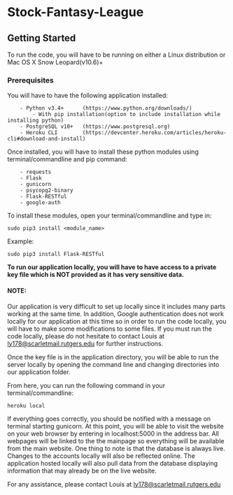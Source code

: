# Stock-Fantasy-League

## Getting Started
To run the code, you will have to be running on either a Linux distribution or Mac OS X Snow Leopard(v10.6)+

### Prerequisites
You will have to have the following application installed:
```
	- Python v3.4+ 		(https://www.python.org/downloads/)
		- With pip installation(option to include installation while installing python)
	- PostgreSQL v10+ 	(https://www.postgresql.org)
	- Heroku CLI		(https://devcenter.heroku.com/articles/heroku-cli#download-and-install)
```
Once installed, you will have to install these python modules using terminal/commandline and pip command:
```
	- requests
	- Flask
	- gunicorn
	- psycopg2-binary
	- Flask-RESTful
	- google-auth
```
To install these modules, open your terminal/commandline and type in:
```
sudo pip3 install <module_name>
```
Example: 
```
sudo pip3 install Flask-RESTful
```
**To run our application locally, you will have to have access to a private key file which is NOT provided as it has very sensitive data.**

#### NOTE: 
Our application is very difficult to set up locally since it includes many parts working at the same time. In addition, Google authentication does not work locally for our application at this time so in order to run the code locally, you will have to make some modifications to some files. If you must run the code locally, please do not hesitate to contact Louis at ly178@scarletmail.rutgers.edu for further instructions. 

Once the key file is in the application directory, you will be able to run the server locally by opening the command line and changing directories into our application folder. 

From here, you can run the following command in your terminal/commandline:
```
heroku local
```

If everything goes correctly, you should be notified with a message on terminal starting gunicorn. At this point, you will be able to visit the website on your web browser by entering in localhost:5000 in the address bar. All webpages will be linked to the the mainpage so everything will be available from the main website. One thing to note is that the database is always live. Changes to the accounts locally will also be reflected online. The application hosted locally will also pull data from the database displaying information that may already be on the live website.

For any assistance, please contact Louis at ly178@scarletmail.rutgers.edu